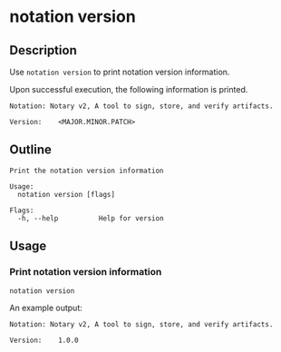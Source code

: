 # notation version

## Description

Use `notation version` to print notation version information.

Upon successful execution, the following information is printed.

```text
Notation: Notary v2, A tool to sign, store, and verify artifacts.

Version:    <MAJOR.MINOR.PATCH>
```

## Outline

```text
Print the notation version information

Usage:
  notation version [flags]

Flags:
  -h, --help          Help for version
```

## Usage

### Print notation version information

```shell
notation version
```

An example output:

```text
Notation: Notary v2, A tool to sign, store, and verify artifacts.

Version:    1.0.0
```
